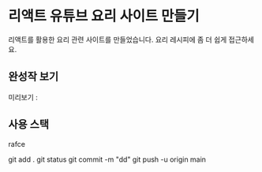 # 리액트 유튜브 요리 사이트 만들기

리액트를 활용한 요리 관련 사이트를 만들었습니다.
요리 레시피에 좀 더 쉽게 접근하세요.


## 완성작 보기
미리보기 :

## 사용 스택

rafce

git add .
git status
git commit -m "dd"
git push -u origin main